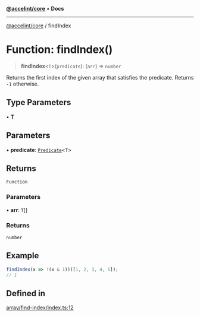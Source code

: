 [**@accelint/core**](../README.md) • **Docs**

***

[@accelint/core](../README.md) / findIndex

# Function: findIndex()

> **findIndex**\<`T`\>(`predicate`): (`arr`) => `number`

Returns the first index of the given array that satisfies the predicate.
Returns `-1` otherwise.

## Type Parameters

• **T**

## Parameters

• **predicate**: [`Predicate`](../type-aliases/Predicate.md)\<`T`\>

## Returns

`Function`

### Parameters

• **arr**: `T`[]

### Returns

`number`

## Example

```ts
findIndex(x => !(x & 1))([1, 2, 3, 4, 5]);
// 1
```

## Defined in

[array/find-index/index.ts:12](https://github.com/gohypergiant/standard-toolkit/blob/87ae5060c82d212b75a10cafb0030b08916e90f1/packages/core/src/array/find-index/index.ts#L12)

